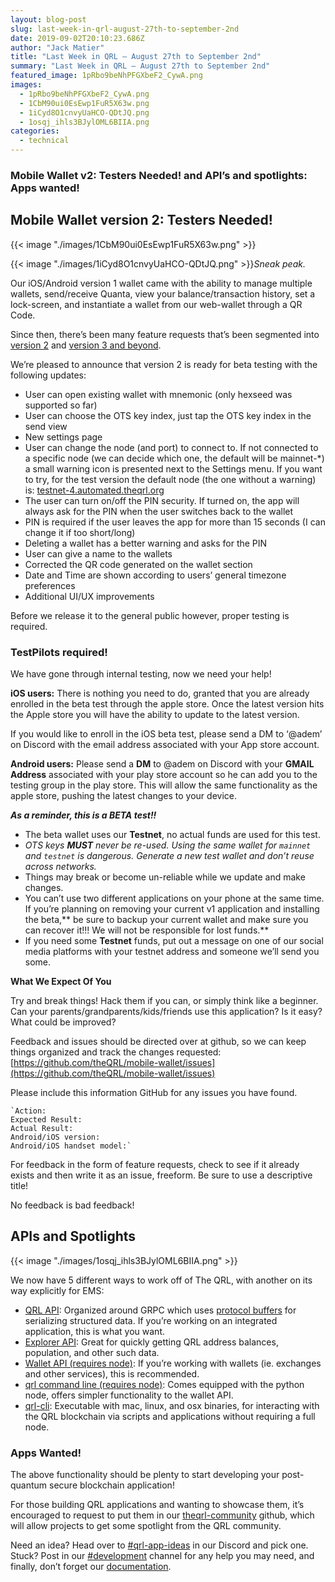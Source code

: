 ```yaml
---
layout: blog-post
slug: last-week-in-qrl-august-27th-to-september-2nd
date: 2019-09-02T20:10:23.686Z
author: "Jack Matier"
title: "Last Week in QRL — August 27th to September 2nd"
summary: "Last Week in QRL — August 27th to September 2nd"
featured_image: 1pRbo9beNhPFGXbeF2_CywA.png
images:
  - 1pRbo9beNhPFGXbeF2_CywA.png
  - 1CbM90ui0EsEwp1FuR5X63w.png
  - 1iCyd8O1cnvyUaHCO-QDtJQ.png
  - 1osqj_ihls3BJylOML6BIIA.png
categories:
  - technical
---
```


### Mobile Wallet v2: Testers Needed! and API’s and spotlights: Apps wanted!

## Mobile Wallet version 2: Testers Needed!

{{< image "./images/1CbM90ui0EsEwp1FuR5X63w.png" >}}

{{< image "./images/1iCyd8O1cnvyUaHCO-QDtJQ.png" >}}*Sneak peak.*

Our iOS/Android version 1 wallet came with the ability to manage multiple wallets, send/receive Quanta, view your balance/transaction history, set a lock-screen, and instantiate a wallet from our web-wallet through a QR Code.

Since then, there’s been many feature requests that’s been segmented into [version 2](https://github.com/theQRL/mobile-wallet/issues?q=is%3Aopen+is%3Aissue+milestone%3Av2) and [version 3 and beyond](https://github.com/theQRL/mobile-wallet/milestone/2).

We’re pleased to announce that version 2 is ready for beta testing with the following updates:

* User can open existing wallet with mnemonic (only hexseed was supported so far)
* User can choose the OTS key index, just tap the OTS key index in the send view
* New settings page
* User can change the node (and port) to connect to. If not connected to a specific node (we can decide which one, the default will be mainnet-\*) a small warning icon is presented next to the Settings menu. If you want to try, for the test version the default node (the one without a warning) is: [testnet-4.automated.theqrl.org](http://testnet-4.automated.theqrl.org)
* The user can turn on/off the PIN security. If turned on, the app will always ask for the PIN when the user switches back to the wallet
* PIN is required if the user leaves the app for more than 15 seconds (I can change it if too short/long)
* Deleting a wallet has a better warning and asks for the PIN
* User can give a name to the wallets
* Corrected the QR code generated on the wallet section
* Date and Time are shown according to users’ general timezone preferences
* Additional UI/UX improvements

Before we release it to the general public however, proper testing is required.

### TestPilots required!

We have gone through internal testing, now we need your help!

**iOS users:** There is nothing you need to do, granted that you are already enrolled in the beta test through the apple store. Once the latest version hits the Apple store you will have the ability to update to the latest version.

If you would like to enroll in the iOS beta test, please send a DM to ‘@adem’ on Discord with the email address associated with your App store account.

**Android users:** Please send a **DM** to @adem on Discord with your **GMAIL Address** associated with your play store account so he can add you to the testing group in the play store. This will allow the same functionality as the apple store, pushing the latest changes to your device.

***As a reminder, this is a BETA test!!***

* The beta wallet uses our **Testnet**, no actual funds are used for this test.
* *OTS keys **MUST** never be re-used. Using the same wallet for `mainnet` and `testnet` is dangerous. Generate a new test wallet and don’t reuse across networks.*
* Things may break or become un-reliable while we update and make changes.
* You can’t use two different applications on your phone at the same time. If you’re planning on removing your current v1 application and installing the beta,** be sure to backup your current wallet and make sure you can recover it!!! We will not be responsible for lost funds.**
* If you need some **Testnet** funds, put out a message on one of our social media platforms with your testnet address and someone we’ll send you some.

**What We Expect Of You**

Try and break things! Hack them if you can, or simply think like a beginner. Can your parents/grandparents/kids/friends use this application? Is it easy? What could be improved?

Feedback and issues should be directed over at github, so we can keep things organized and track the changes requested: [https://github.com/theQRL/mobile-wallet/issues](https://github.com/theQRL/mobile-wallet/issues)

Please include this information GitHub for any issues you have found.

```
`Action:
Expected Result:
Actual Result:
Android/iOS version:
Android/iOS handset model:`
```


For feedback in the form of feature requests, check to see if it already exists and then write it as an issue, freeform. Be sure to use a descriptive title!

No feedback is bad feedback!

## APIs and Spotlights

{{< image "./images/1osqj_ihls3BJylOML6BIIA.png" >}}

We now have 5 different ways to work off of The QRL, with another on its way explicitly for EMS:

* [QRL API](https://api.theqrl.org/#qrl-api): Organized around GRPC which uses [protocol buffers](https://developers.google.com/protocol-buffers/docs/overview) for serializing structured data. If you’re working on an integrated application, this is what you want.
* [Explorer API](https://api.theqrl.org/#explorer-api): Great for quickly getting QRL address balances, population, and other such data.
* [Wallet API (requires node)](https://api.theqrl.org/#wallet-api): If you’re working with wallets (ie. exchanges and other services), this is recommended.
* [qrl command line (requires node)](https://docs.theqrl.org/wallet/wallet-cli/): Comes equipped with the python node, offers simpler functionality to the wallet API.
* [qrl-cli](https://github.com/theQRL/qrl-cli): Executable with mac, linux, and osx binaries, for interacting with the QRL blockchain via scripts and applications without requiring a full node.

### Apps Wanted!

The above functionality should be plenty to start developing your post-quantum secure blockchain application!

For those building QRL applications and wanting to showcase them, it’s encouraged to request to put them in our [theqrl-community](https://github.com/theqrl-community) github, which will allow projects to get some spotlight from the QRL community.

Need an idea? Head over to [#qrl-app-ideas](https://discord.gg/KAg5fAm) in our Discord and pick one. Stuck? Post in our [#development](https://discord.gg/AmG7659) channel for any help you may need, and finally, don’t forget our [documentation](https://docs.theqrl.org/).